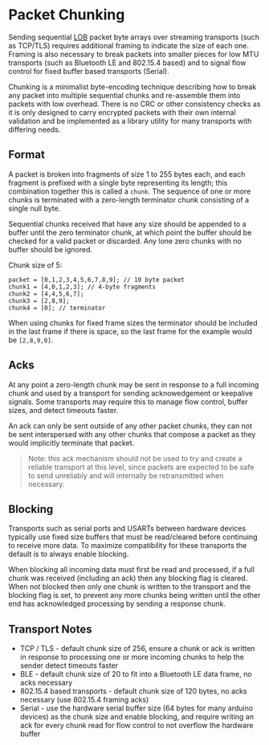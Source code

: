 # Packet Chunking

Sending sequential [LOB](lob.md) packet byte arrays over streaming transports (such as TCP/TLS) requires additional framing to indicate the size of each one. Framing is also necessary to break packets into smaller pieces for low MTU transports (such as Bluetooth LE and 802.15.4 based) and to signal flow control for fixed buffer based transports (Serial).

Chunking is a minimalist byte-encoding technique describing how to break any packet into multiple sequential chunks and re-assemble them into packets with low overhead. There is no CRC or other consistency checks as it is only designed to carry encrypted packets with their own internal validation and be implemented as a library utility for many transports with differing needs.

## Format

A packet is broken into fragments of size 1 to 255 bytes each, and each fragment is prefixed with a single byte representing its length; this combination together this is called a `chunk`. The sequence of one or more chunks is terminated with a zero-length terminator chunk consisting of a single null byte.

Sequential chunks received that have any size should be appended to a buffer until the zero terminator chunk, at which point the buffer should be checked for a valid packet or discarded.  Any lone zero chunks with no buffer should be ignored.

Chunk size of 5:
```
packet = [0,1,2,3,4,5,6,7,8,9]; // 10 byte packet
chunk1 = [4,0,1,2,3]; // 4-byte fragments
chunk2 = [4,4,5,6,7];
chunk3 = [2,8,9];
chunk4 = [0]; // terminator
```

When using chunks for fixed frame sizes the terminator should be included in the last frame if there is space, so the last frame for the example would be `[2,8,9,0]`.

## Acks

At any point a zero-length chunk may be sent in response to a full incoming chunk and used by a transport for sending acknowedgement or keepalive signals.  Some transports may require this to manage flow control, buffer sizes, and detect timeouts faster.

An ack can only be sent outside of any other packet chunks, they can not be sent interspersed with any other chunks that compose a packet as they would implicitly terminate that packet.

> Note: this ack mechanism should not be used to try and create a reliable transport at this level, since packets are expected to be safe to send unreliably and will internally be retransmitted when necessary.

## Blocking

Transports such as serial ports and USARTs between hardware devices typically use fixed size buffers that must be read/cleared before continuing to receive more data.  To maximize compatibility for these transports the default is to always enable blocking.

When blocking all incoming data must first be read and processed, if a full chunk was received (including an ack) then any blocking flag is cleared.  When not blocked then only one chunk is written to the transport and the blocking flag is set, to prevent any more chunks being written until the other end has acknowledged processing by sending a response chunk.

## Transport Notes

* TCP / TLS - default chunk size of 256, ensure a chunk or ack is written in response to processing one or more incoming chunks to help the sender detect timeouts faster
* BLE - default chunk size of 20 to fit into a Bluetooth LE data frame, no acks necessary
* 802.15.4 based transports - default chunk size of 120 bytes, no acks necessary (use 802.15.4 framing acks)
* Serial - use the hardware serial buffer size (64 bytes for many arduino devices) as the chunk size and enable blocking, and require writing an ack for every chunk read for flow control to not overflow the hardware buffer

